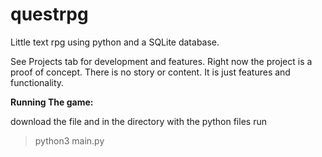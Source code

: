 # questrpg
Little text rpg using python and a SQLite database.

See Projects tab for development and features. Right now the project is a proof of concept. There is no story or content. It is just features and functionality.

**Running The game:**

download the file and in the directory with the python files run 
>python3 main.py

